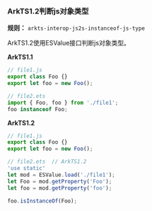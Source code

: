 ### ArkTS1.2判断js对象类型

**规则：** `arkts-interop-js2s-instanceof-js-type`

ArkTS1.2使用ESValue接口判断js对象类型。

**ArkTS1.1**
```typescript
// file1.js
export class Foo {}
export let foo = new Foo();

// file2.ets
import { Foo, foo } from './file1';
foo instanceof Foo;
```

**ArkTS1.2**
```typescript
// file1.js
export class Foo {}
export let foo = new Foo();

// file2.ets  // ArkTS1.2
'use static'
let mod = ESValue.load('./file1');
let Foo = mod.getProperty('Foo');
let foo = mod.getProperty('foo');

foo.isInstanceOf(Foo);
```